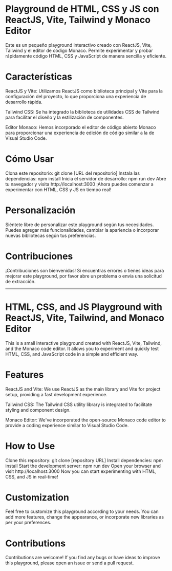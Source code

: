 # Playground de HTML, CSS y JS con ReactJS, Vite, Tailwind y Monaco Editor

Este es un pequeño playground interactivo creado con ReactJS, Vite, Tailwind y el editor de código Monaco. Permite experimentar y probar rápidamente código HTML, CSS y JavaScript de manera sencilla y eficiente.

# Características
ReactJS y Vite: Utilizamos ReactJS como biblioteca principal y Vite para la configuración del proyecto, lo que proporciona una experiencia de desarrollo rápida.

Tailwind CSS: Se ha integrado la biblioteca de utilidades CSS de Tailwind para facilitar el diseño y la estilización de componentes.

Editor Monaco: Hemos incorporado el editor de código abierto Monaco para proporcionar una experiencia de edición de código similar a la de Visual Studio Code.

# Cómo Usar
Clona este repositorio: git clone [URL del repositorio]
Instala las dependencias: npm install
Inicia el servidor de desarrollo: npm run dev
Abre tu navegador y visita http://localhost:3000
¡Ahora puedes comenzar a experimentar con HTML, CSS y JS en tiempo real!

# Personalización
Siéntete libre de personalizar este playground según tus necesidades. Puedes agregar más funcionalidades, cambiar la apariencia o incorporar nuevas bibliotecas según tus preferencias.

# Contribuciones
¡Contribuciones son bienvenidas! Si encuentras errores o tienes ideas para mejorar este playground, por favor abre un problema o envía una solicitud de extracción.

------------------------------------------------

# HTML, CSS, and JS Playground with ReactJS, Vite, Tailwind, and Monaco Editor
This is a small interactive playground created with ReactJS, Vite, Tailwind, and the Monaco code editor. It allows you to experiment and quickly test HTML, CSS, and JavaScript code in a simple and efficient way.

# Features
ReactJS and Vite: We use ReactJS as the main library and Vite for project setup, providing a fast development experience.

Tailwind CSS: The Tailwind CSS utility library is integrated to facilitate styling and component design.

Monaco Editor: We've incorporated the open-source Monaco code editor to provide a coding experience similar to Visual Studio Code.

# How to Use
Clone this repository: git clone [repository URL]
Install dependencies: npm install
Start the development server: npm run dev
Open your browser and visit http://localhost:3000
Now you can start experimenting with HTML, CSS, and JS in real-time!

# Customization
Feel free to customize this playground according to your needs. You can add more features, change the appearance, or incorporate new libraries as per your preferences.

# Contributions
Contributions are welcome! If you find any bugs or have ideas to improve this playground, please open an issue or send a pull request.